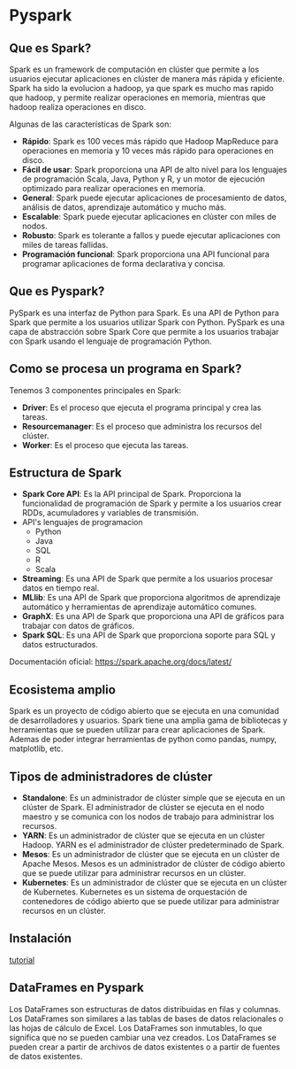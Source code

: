 # Pyspark

## Que es Spark?

Spark es un framework de computación en clúster que permite a los usuarios ejecutar aplicaciones en clúster de manera más rápida y eficiente.
Spark ha sido la evolucion a hadoop, ya que spark es mucho mas rapido que hadoop, y permite realizar operaciones en memoria, mientras que hadoop realiza operaciones en disco.

Algunas de las características de Spark son:

- **Rápido**: Spark es 100 veces más rápido que Hadoop MapReduce para operaciones en memoria y 10 veces más rápido para operaciones en disco.
- **Fácil de usar**: Spark proporciona una API de alto nivel para los lenguajes de programación Scala, Java, Python y R, y un motor de ejecución optimizado para realizar operaciones en memoria.
- **General**: Spark puede ejecutar aplicaciones de procesamiento de datos, análisis de datos, aprendizaje automático y mucho más.
- **Escalable**: Spark puede ejecutar aplicaciones en clúster con miles de nodos.
- **Robusto**: Spark es tolerante a fallos y puede ejecutar aplicaciones con miles de tareas fallidas.
- **Programación funcional**: Spark proporciona una API funcional para programar aplicaciones de forma declarativa y concisa.

## Que es Pyspark?

PySpark es una interfaz de Python para Spark. Es una API de Python para Spark que permite a los usuarios utilizar Spark con Python. PySpark es una capa de abstracción sobre Spark Core que permite a los usuarios trabajar con Spark usando el lenguaje de programación Python.

## Como se procesa un programa en Spark?

Tenemos 3 componentes principales en Spark:

- **Driver**: Es el proceso que ejecuta el programa principal y crea las tareas.
- **Resourcemanager**: Es el proceso que administra los recursos del clúster.
- **Worker**: Es el proceso que ejecuta las tareas.

## Estructura de Spark

- **Spark Core API**: Es la API principal de Spark. Proporciona la funcionalidad de programación de Spark y permite a los usuarios crear RDDs, acumuladores y variables de transmisión.
- API's lenguajes de programacion
  - Python
  - Java
  - SQL
  - R
  - Scala
- **Streaming**: Es una API de Spark que permite a los usuarios procesar datos en tiempo real.
- **MLlib**: Es una API de Spark que proporciona algoritmos de aprendizaje automático y herramientas de aprendizaje automático comunes.
- **GraphX**: Es una API de Spark que proporciona una API de gráficos para trabajar con datos de gráficos.
- **Spark SQL**: Es una API de Spark que proporciona soporte para SQL y datos estructurados.

Documentación oficial: https://spark.apache.org/docs/latest/

## Ecosistema amplio

Spark es un proyecto de código abierto que se ejecuta en una comunidad de desarrolladores y usuarios. Spark tiene una amplia gama de bibliotecas y herramientas que se pueden utilizar para crear aplicaciones de Spark.
Ademas de poder integrar herramientas de python como pandas, numpy, matplotlib, etc.

## Tipos de administradores de clúster

- **Standalone**: Es un administrador de clúster simple que se ejecuta en un clúster de Spark. El administrador de clúster se ejecuta en el nodo maestro y se comunica con los nodos de trabajo para administrar los recursos.
- **YARN**: Es un administrador de clúster que se ejecuta en un clúster Hadoop. YARN es el administrador de clúster predeterminado de Spark.
- **Mesos**: Es un administrador de clúster que se ejecuta en un clúster de Apache Mesos. Mesos es un administrador de clúster de código abierto que se puede utilizar para administrar recursos en un clúster.
- **Kubernetes**: Es un administrador de clúster que se ejecuta en un clúster de Kubernetes. Kubernetes es un sistema de orquestación de contenedores de código abierto que se puede utilizar para administrar recursos en un clúster.

## Instalación
[tutorial](Instalacion.md)

## DataFrames en Pyspark

Los DataFrames son estructuras de datos distribuidas en filas y columnas. Los DataFrames son similares a las tablas de bases de datos relacionales o las hojas de cálculo de Excel. Los DataFrames son inmutables, lo que significa que no se pueden cambiar una vez creados. Los DataFrames se pueden crear a partir de archivos de datos existentes o a partir de fuentes de datos existentes.
